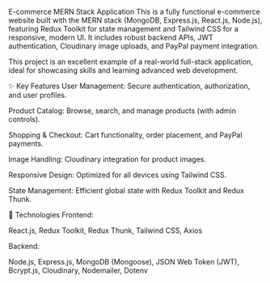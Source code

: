 E-commerce MERN Stack Application
This is a fully functional e-commerce website built with the MERN stack (MongoDB, Express.js, React.js, Node.js), featuring Redux Toolkit for state management and Tailwind CSS for a responsive, modern UI. It includes robust backend APIs, JWT authentication, Cloudinary image uploads, and PayPal payment integration.

This project is an excellent example of a real-world full-stack application, ideal for showcasing skills and learning advanced web development.

✨ Key Features
User Management: Secure authentication, authorization, and user profiles.

Product Catalog: Browse, search, and manage products (with admin controls).

Shopping & Checkout: Cart functionality, order placement, and PayPal payments.

Image Handling: Cloudinary integration for product images.

Responsive Design: Optimized for all devices using Tailwind CSS.

State Management: Efficient global state with Redux Toolkit and Redux Thunk.

🚀 Technologies
Frontend:

React.js, Redux Toolkit, Redux Thunk, Tailwind CSS, Axios

Backend:

Node.js, Express.js, MongoDB (Mongoose), JSON Web Token (JWT), Bcrypt.js, Cloudinary, Nodemailer, Dotenv
